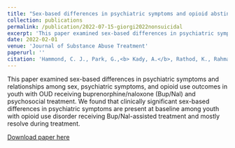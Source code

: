 ```yaml
---
title: "Sex-based differences in psychiatric symptoms and opioid abstinence during buprenorphine/naloxone treatment in adolescents with opioid use disorders"
collection: publications
permalink: /publication/2022-07-15-giorgi2022nonsuicidal
excerpt: 'This paper examined sex-based differences in psychiatric symptoms and relationships among sex, psychiatric symptoms, and opioid use outcomes in youth with OUD receiving buprenorphine/naloxone (Bup/Nal) and psychosocial treatment. We found that clinically significant sex-based differences in psychiatric symptoms are present at baseline among youth with opioid use disorder receiving Bup/Nal-assisted treatment and mostly resolve during treatment.'
date: 2022-02-01
venue: 'Journal of Substance Abuse Treatment'
paperurl: ''
citation: 'Hammond, C. J., Park, G.,<b> Kady, A.</b>, Rathod, K., Rahman, N., Vidal, C., Wenzel, K., & Fishman, M. (2022). Sex-based differences in psychiatric symptoms and opioid abstinence during buprenorphine/naloxone treatment in adolescents with opioid use disorders. Journal of substance abuse treatment, 133, 108495.'
---
```

This paper examined sex-based differences in psychiatric symptoms and relationships among sex, psychiatric symptoms, and opioid use outcomes in youth with OUD receiving buprenorphine/naloxone (Bup/Nal) and psychosocial treatment. We found that clinically significant sex-based differences in psychiatric symptoms are present at baseline among youth with opioid use disorder receiving Bup/Nal-assisted treatment and mostly resolve during treatment.

[Download paper here](http://danielrshabib.github.io/files/giorgi2022nonsuicidal.pdf)
